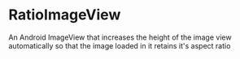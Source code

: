 RatioImageView
==============

An Android ImageView that increases the height of the image view automatically so that the image loaded in it retains it's aspect ratio
